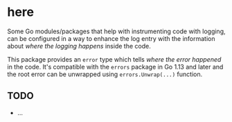 # here

Some Go modules/packages that help with instrumenting code with logging, can be configured in a way to enhance the log entry with the information about _where the logging happens_ inside the code.

This package provides an `error` type which tells _where the error happened_ in the code. It's compatible with the `errors` package in Go 1.13 and later and the root error can be unwrapped using `errors.Unwrap(...)` function.

## TODO

- ...
